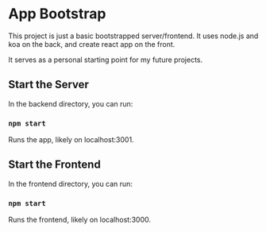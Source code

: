 # App Bootstrap 

This project is just a basic bootstrapped server/frontend.  It uses node.js and koa on the back, and create react app on the front.

It serves as a personal starting point for my future projects.



## Start the Server

In the backend directory, you can run:

### `npm start`

Runs the app, likely on localhost:3001.

## Start the Frontend

In the frontend directory, you can run:

### `npm start`

Runs the frontend, likely on localhost:3000.